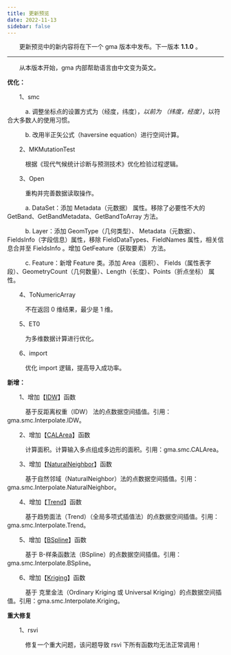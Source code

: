 ```yaml
---
title: 更新预览
date: 2022-11-13
sidebar: false
---
```


&emsp;　更新预览中的新内容将在下一个 gma 版本中发布。下一版本 **1.1.0** 。

---

&emsp;　从本版本开始，gma 内部帮助语言由中文变为英文。

<font color="#3CB371"><i class="fab fa-superpowers"></i></font> **优化：**

&emsp;　1、smc

&emsp;　　a. 调整坐标点的设置方式为（经度，纬度），*以前为 （纬度，经度）*，以符合大多数人的使用习惯。

&emsp;　　b. 改用半正矢公式（haversine equation）进行空间计算。

&emsp;　2、MKMutationTest

&emsp;　　根据《现代气候统计诊断与预测技术》优化检验过程逻辑。

&emsp;　3、Open

&emsp;　　重构并完善数据读取操作。

&emsp;　　a. DataSet：添加 Metadata（元数据） 属性。移除了必要性不大的 GetBand、GetBandMetadata、GetBandToArray 方法。

&emsp;　　b. Layer：添加 GeomType（几何类型）、 Metadata（元数据）、FieldsInfo（字段信息）属性，移除 FieldDataTypes、FieldNames 属性，相关信息合并至 FieldsInfo 。增加 GetFeature（获取要素） 方法。

&emsp;　　c. Feature：新增 Feature 类。添加 Area（面积）、 Fields（属性表字段）、GeometryCount（几何数量）、Length（长度）、Points（折点坐标） 属性。

&emsp;　4、ToNumericArray

&emsp;　　不在返回 0 维结果，最少是 1 维。

&emsp;　5、ET0

&emsp;　　为多维数据计算进行优化。

&emsp;　6、import

&emsp;　　优化 import 逻辑，提高导入成功率。

<font color="#616AE5"><i class="fas fa-award"></i></font> **新增：**

&emsp;　1、增加【[IDW](/UserGuide/smc/Interpolate/IDW.html)】函数

&emsp;　　基于反距离权重（IDW） 法的点数据空间插值。引用：gma.smc.Interpolate.IDW。

&emsp;　2、增加【[CALArea](/UserGuide/smc/CALArea.html)】函数

&emsp;　　计算面积。计算输入多点组成多边形的面积。引用：gma.smc.CALArea。

&emsp;　3、增加【[NaturalNeighbor](/UserGuide/smc/Interpolate/NaturalNeighbor.html)】函数

&emsp;　　基于自然邻域（NaturalNeighbor）法的点数据空间插值。引用：gma.smc.Interpolate.NaturalNeighbor。

&emsp;　4、增加【[Trend](/UserGuide/smc/Interpolate/Trend.html)】函数

&emsp;　　基于趋势面法（Trend）（全局多项式插值法）的点数据空间插值。引用：gma.smc.Interpolate.Trend。

&emsp;　5、增加【[BSpline](/UserGuide/smc/Interpolate/BSpline.html)】函数

&emsp;　　基于 B-样条函数法（BSpline）的点数据空间插值。引用：gma.smc.Interpolate.BSpline。

&emsp;　6、增加【[Kriging](/UserGuide/smc/Interpolate/Kriging.html)】函数

&emsp;　　基于 克里金法（Ordinary Kriging 或 Universal Kriging）的点数据空间插值。引用：gma.smc.Interpolate.Kriging。

<font color="#FFA500"><i class="fas fa-tools"></i></font> **重大修复**

&emsp;　1、rsvi

&emsp;　　修复一个重大问题，该问题导致 rsvi 下所有函数均无法正常调用！

